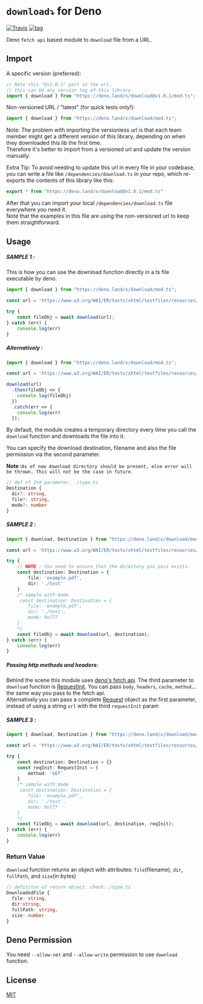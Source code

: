 # `download⤵️` for Deno

[![Travis](http://img.shields.io/travis/deno-module/download.svg?style=flat)](https://travis-ci.org/github/deno-module/download/) [![tag](https://img.shields.io/badge/deno->=1.0.2-green.svg?color=blue&logo=qcom&logoColor=blue&style=plastic)](https://github.com/denoland/deno)


Deno `fetch api` based module to `download` file from a URL.

## Import

A specific version (preferred): 
```ts
// Note this "@v1.0.1" part in the url, 
// this can be any version tag of this library
import { download } from "https://deno.land/x/download@v1.0.1/mod.ts";
```

Non-versioned URL / "latest" (for quick tests only!): 
```ts
import { download } from "https://deno.land/x/download/mod.ts";
```

Note: The problem with importing the versionless url is
that each team member might get a different version of this library, 
depending on when they downloaded this lib the first time.  
Therefore it's better to import from a versioned url and update the version manually. 

Extra Tip: To avoid needing to update this url in every file in your codebase, 
you can write a file like `/dependencies/download.ts` in your repo, 
which re-exports the contents of this library like this: 

```ts
export * from "https://deno.land/x/download@v1.0.1/mod.ts"
```

After that you can import your local `/dependencies/download.ts` file everywhere you need it.  
Note that the examples in this file are using the non-versioned url to keep them straightforward. 

## Usage

##### SAMPLE 1 :
This is how you can use the download function directly in a ts file executable by deno.


``` ts
import { download } from "https://deno.land/x/download/mod.ts";

const url = 'https://www.w3.org/WAI/ER/tests/xhtml/testfiles/resources/pdf/dummy.pdf';

try {
    const fileObj = await download(url);
} catch (err) {
    console.log(err)
}
```
##### Alternatively :
``` ts
import { download } from "https://deno.land/x/download/mod.ts";

const url = 'https://www.w3.org/WAI/ER/tests/xhtml/testfiles/resources/pdf/dummy.pdf';

download(url)
  .then(fileObj => {
    console.log(fileObj)
  })
  .catch(err => {
    console.log(err)
  });
```
By default, the module creates a temporary directory every time you call the `download` function and downloads the file into it.

You can specify the download destination, filename and also the file permission via the second parameter.

**Note :**`As of now download directory should be present, else error will be thrown. This will not be the case in future.`


``` ts
// def of 2nd parameter. ./type.ts
Destination {
  dir?: string,
  file?: string,
  mode?: number
}
```
##### SAMPLE 2 :
``` ts
import { download, Destination } from "https://deno.land/x/download/mod.ts";

const url = 'https://www.w3.org/WAI/ER/tests/xhtml/testfiles/resources/pdf/dummy.pdf';

try {
    // NOTE : You need to ensure that the directory you pass exists.
    const destination: Destination = {
        file: 'example.pdf',
        dir: './test'
    }
    /* sample with mode
     const destination: Destination = {
        file: 'example.pdf',
        dir: './test',
        mode: 0o777
    }
    */
    const fileObj = await download(url, destination);
} catch (err) {
    console.log(err)
}
```
##### Passing http methods and headers:
Behind the scene this module uses [deno's fetch api](https://doc-land.deno.dev/deno/stable/~/fetch). 
The third parameter to `download` function is [RequestInit](https://doc-land.deno.dev/deno/stable/~/RequestInit). You can pass `body`, `headers`, `cache`, `method`... the same way you pass to the fetch api.  
Alternatively you can pass a complete [Request](https://doc-land.deno.dev/deno/stable/~/Request) object as the first parameter, instead of using a string `url` with the third `requestInit` param

##### SAMPLE 3 :
``` ts
import { download, Destination } from "https://deno.land/x/download/mod.ts";

const url = 'https://www.w3.org/WAI/ER/tests/xhtml/testfiles/resources/pdf/dummy.pdf';

try {
    const destination: Destination = {}
    const reqInit: RequestInit = {
        method: 'GET'
    }
    /* sample with mode
     const destination: Destination = {
        file: 'example.pdf',
        dir: './test',
        mode: 0o777
    }
    */
    const fileObj = await download(url, destination, reqInit);
} catch (err) {
    console.log(err)
}
```
### Return Value
`download` function returns an object with attributes: `file`(filename), `dir`, `fullPath`, and `size`(in bytes)
```ts
// definiton of return object. check:./type.ts
DownloadedFile {
  file: string,
  dir:string,
  fullPath: string,
  size: number
}
```

## Deno Permission
You need `--allow-net` and `--allow-write` permission to use `download` function.

## License

[MIT](./LICENSE)